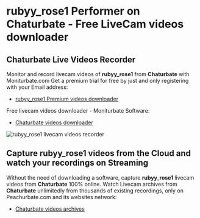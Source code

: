# rubyy_rose1 Performer on Chaturbate - Free LiveCam videos downloader

## Chaturbate Live Videos Recorder

Monitor and record livecam videos of **rubyy_rose1** from **Chaturbate** with Moniturbate.com
Get a premium trial for free by just and only registering with your Email address:
* [rubyy_rose1 Premium videos downloader](https://moniturbate.com/request-demo-licence-key.html)

Free livecam videos downloader - Moniturbate Software:
* [Chaturbate videos downloader](https://moniturbate.com/moniturbate-download-software.html)

![rubyy_rose1 livecam videos recorder](https://peachurnet.com/templates/moniturbate-software.png)


## Capture rubyy_rose1 videos from the Cloud and watch your recordings on Streaming

Without the need of downloading a software, capture **rubyy_rose1** livecam videos from **Chaturbate** 100% online.
Watch Livecam archives from **Chaturbate** unlimitedly from thousands of existing recordings, only on Peachurbate.com and its websites network:
* [Chaturbate videos archives](https://peachurnet.com/)
